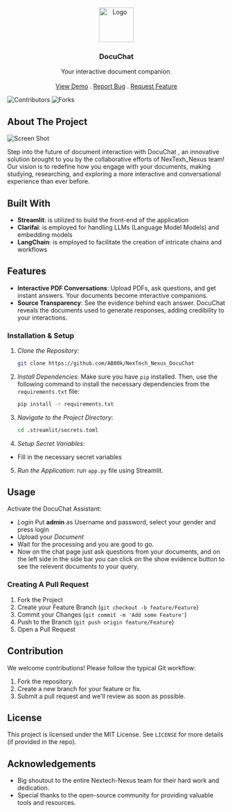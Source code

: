 <br/>
<p align="center">
  <a href="https://github.com/AB00k/NexTech_Nexus_DocuChat">
    <img src="https://cdn.discordapp.com/attachments/1139556965308170283/1145335042097299466/replicate-prediction-fmktp4jb4zizdykkkld77ym37u-removebg-preview.png" alt="Logo" width="80" height="80">
  </a>

  <h3 align="center">DocuChat</h3>

  <p align="center">
    Your interactive document companion.
    <br/>
    <br/>
    <a href="https://docuchat-by-ntn.streamlit.app/">View Demo</a>
    .
    <a href="https://github.com/AB00k/NexTech_Nexus_DocuChat/issues">Report Bug</a>
    .
    <a href="https://github.com/AB00k/NexTech_Nexus_DocuChat/issues">Request Feature</a>
  </p>
</p>

![Contributors](https://img.shields.io/github/contributors/AB00k/NexTech_Nexus_DocuChat?color=dark-green) ![Forks](https://img.shields.io/github/forks/AB00k/NexTech_Nexus_DocuChat?style=social) 



## About The Project

![Screen Shot](https://media.discordapp.net/attachments/1139556965308170283/1145335893079638026/WhatsApp_Image_2023-08-27_at_17.34.20.jpg?width=864&height=402)

Step into the future of document interaction with DocuChat , an innovative solution brought to you by the collaborative efforts of NexTexh_Nexus team! Our vision is to redefine how you engage with your documents, making studying, researching, and exploring a more interactive and conversational experience than ever before.

## Built With

* **Streamlit**: is utilized to build the front-end of the application
* **Clarifai**: is employed for handling LLMs (Language Model Models) and embedding models
* **LangChain**: is employed to facilitate the creation of intricate chains and workflows

## Features

* **Interactive PDF Conversations**: Upload PDFs, ask questions, and get instant answers. Your documents become interactive companions.
* **Source Transparency**: See the evidence behind each answer. DocuChat reveals the documents used to generate responses, adding credibility to your interactions.

### Installation & Setup

1. *Clone the Repository*:
   ```bash
   git clone https://github.com/AB00k/NexTech_Nexus_DocuChat

2. *Install Dependencies*:
   Make sure you have `pip` installed. Then, use the following command to install the necessary dependencies from the `requirements.txt` file:
   ```bash
   pip install -r requirements.txt

3. *Navigate to the Project Directory*:
   ```bash
   cd .streamlit/secrets.toml

4. *Setup Secret Variables*:
- Fill in the necessary secret variables

5. *Run the Application*:
run `app.py` file using Streamlit.

## Usage

Activate the DocuChat Assistant: 
- *Login* Put **admin** as Username and password, select your gender and press login
- Upload your *Document* 
- Wait for the processing and you are good to go.
- Now on the chat page just ask questions from your documents, and on the left side in the side bar you can click on the show evidence button to see the relevent documents to your query.

### Creating A Pull Request

1. Fork the Project
2. Create your Feature Branch (`git checkout -b feature/Feature`)
3. Commit your Changes (`git commit -m 'Add some Feature'`)
4. Push to the Branch (`git push origin feature/Feature`)
5. Open a Pull Request

## Contribution

We welcome contributions! Please follow the typical Git workflow:
1. Fork the repository.
2. Create a new branch for your feature or fix.
3. Submit a pull request and we'll review as soon as possible.

## License

This project is licensed under the MIT License. See `LICENSE` for more details (if provided in the repo).

## Acknowledgements

- Big shoutout to the entire Nextech-Nexus team for their hard work and dedication.
- Special thanks to the open-source community for providing valuable tools and resources.
